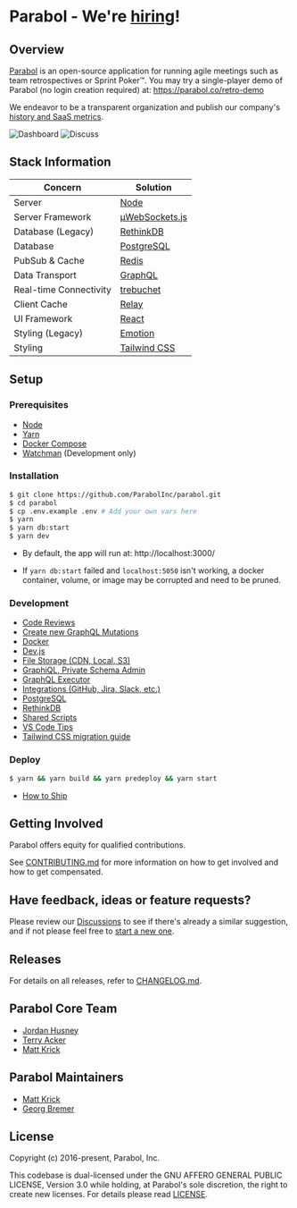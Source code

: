 # Parabol - We're [hiring](https://www.parabol.co/join)!

## Overview

[Parabol](https://www.parabol.co) is an open-source application for running
agile meetings such as team retrospectives or Sprint Poker™. You may try
a single-player demo of Parabol (no login creation required) at: https://parabol.co/retro-demo

We endeavor to be a
transparent organization and publish
our company's [history and SaaS metrics](https://www.parabol.co/blog/tag/friday-ship).

![Dashboard](./docs/images/d2.gif)
![Discuss](./docs/images/d1.gif)

## Stack Information

| Concern                | Solution                                                        |
| ---------------------- | --------------------------------------------------------------- |
| Server                 | [Node](https://nodejs.org/)                                     |
| Server Framework       | [μWebSockets.js](https://github.com/uNetworking/uWebSockets.js) |
| Database (Legacy)      | [RethinkDB](https://www.rethinkdb.com/)                         |
| Database               | [PostgreSQL](https://www.postgresql.org/)                       |
| PubSub & Cache         | [Redis](https://redis.io)                                       |
| Data Transport         | [GraphQL](https://github.com/graphql/graphql-js)                |
| Real-time Connectivity | [trebuchet](https://github.com/mattkrick/trebuchet-client)      |
| Client Cache           | [Relay](https://facebook.github.io/relay/)                      |
| UI Framework           | [React](https://facebook.github.io/react/)                      |
| Styling (Legacy)       | [Emotion](https://emotion.sh/)                                  |
| Styling                | [Tailwind CSS](https://tailwindcss.com/)                        |

## Setup

### Prerequisites

- [Node](https://nodejs.org/en/download/)
- [Yarn](https://classic.yarnpkg.com/en/docs/cli/install/)
- [Docker Compose](https://docs.docker.com/compose/install/)
- [Watchman](https://facebook.github.io/watchman/docs/install.html) (Development only)

### Installation

```bash
$ git clone https://github.com/ParabolInc/parabol.git
$ cd parabol
$ cp .env.example .env # Add your own vars here
$ yarn
$ yarn db:start
$ yarn dev
```

- By default, the app will run at: http://localhost:3000/

- If `yarn db:start` failed and `localhost:5050` isn't working, a docker
  container, volume, or image may be corrupted and need to be pruned.

### Development

- [Code Reviews](./docs/codeReview.md)
- [Create new GraphQL Mutations](./packages/server/graphql/public/README.md)
- [Docker](./docker/README.md)
- [Dev.js](./scripts/README.md)
- [File Storage (CDN, Local, S3)](./packages/server/fileStorage/README.md)
- [GraphiQL, Private Schema Admin](./packages/server/graphql/private/README.md)
- [GraphQL Executor](./packages/gql-executor/README.md)
- [Integrations (GitHub, Jira, Slack, etc.)](./docs/integrations.md)
- [PostgreSQL](./packages/server/postgres/README.md)
- [RethinkDB](./packages/server/database/README.md)
- [Shared Scripts](./packages/client/shared/README.md)
- [VS Code Tips](.vscode/tips.md)
- [Tailwind CSS migration guide](./packages/client/README.md)

### Deploy

```bash
$ yarn && yarn build && yarn predeploy && yarn start
```

- [How to Ship](./docs/deployment.md)

## Getting Involved

Parabol offers equity for qualified contributions.

See [CONTRIBUTING.md](./CONTRIBUTING.md) for more information on how to
get involved and how to get compensated.

## Have feedback, ideas or feature requests?

Please review our [Discussions](https://github.com/ParabolInc/parabol/discussions) to see if there's already a similar suggestion, and if not please feel free to [start a new one](https://github.com/ParabolInc/parabol/discussions/new).

## Releases

For details on all releases, refer to [CHANGELOG.md](./CHANGELOG.md).

## Parabol Core Team

- [Jordan Husney](https://github.com/jordanh)
- [Terry Acker](https://github.com/ackernaut)
- [Matt Krick](https://github.com/mattkrick)

## Parabol Maintainers

- [Matt Krick](https://github.com/mattkrick)
- [Georg Bremer](https://github.com/Dschoordsch)

## License

Copyright (c) 2016-present, Parabol, Inc.

This codebase is dual-licensed under the GNU AFFERO GENERAL PUBLIC LICENSE,
Version 3.0 while holding, at Parabol's sole discretion, the right to create
new licenses. For details please read [LICENSE](LICENSE).
